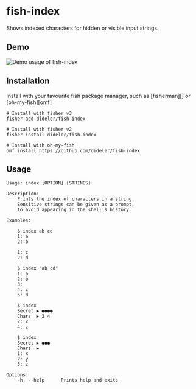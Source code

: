# fish-index

Shows indexed characters for hidden or visible input strings.

## Demo

![Demo usage of fish-index](https://user-images.githubusercontent.com/497458/66255972-61da3a80-e781-11e9-9656-e4f0db3eb70e.gif)

## Installation

Install with your favourite fish package manager, such as [fisherman][] or [oh-my-fish][omf]
```fish
# Install with fisher v3
fisher add dideler/fish-index

# Install with fisher v2
fisher install dideler/fish-index

# Install with oh-my-fish
omf install https://github.com/dideler/fish-index
```

## Usage

```
Usage: index [OPTION] [STRINGS]

Description:
    Prints the index of characters in a string.
    Sensitive strings can be given as a prompt,
    to avoid appearing in the shell's history.

Examples:

    $ index ab cd
    1: a
    2: b

    1: c
    2: d

    $ index "ab cd"
    1: a
    2: b
    3:
    4: c
    5: d

    $ index
    Secret ▶ ●●●●
    Chars  ▶ 2 4
    2: x
    4: z

    $ index
    Secret ▶ ●●●
    Chars  ▶
    1: x
    2: y
    3: z

Options:
    -h, --help      Prints help and exits
```
